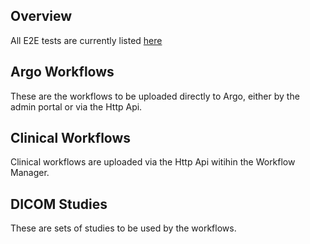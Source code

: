 ## Overview
All E2E tests are currently listed [here](https://docs.google.com/spreadsheets/d/1zGSbKd0kpf7Fd0QyDi40tvR54uC0g4NhEl5PqS4TBJQ/edit?usp=sharing)

## Argo Workflows
These are the workflows to be uploaded directly to Argo, either by the admin portal or via the Http Api.

## Clinical Workflows
Clinical workflows are uploaded via the Http Api witihin the Workflow Manager.

## DICOM Studies
These are sets of studies to be used by the workflows.
